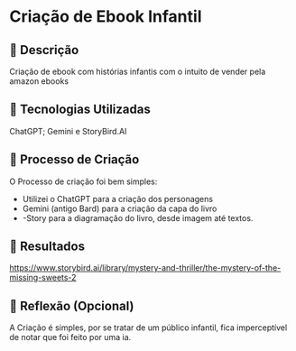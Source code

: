 # Criação de Ebook Infantil

## 📒 Descrição
Criação de ebook com histórias infantis com o intuito de vender pela amazon ebooks

## 🤖 Tecnologias Utilizadas
ChatGPT; Gemini e StoryBird.AI

## 🧐 Processo de Criação
O Processo de criação foi bem simples:

- Utilizei o ChatGPT para a criação dos personagens
- Gemini (antigo Bard) para a criação da capa do livro
- -Story para a diagramação do livro, desde imagem até textos.

## 🚀 Resultados
https://www.storybird.ai/library/mystery-and-thriller/the-mystery-of-the-missing-sweets-2

## 💭 Reflexão (Opcional)
A Criação é simples, por se tratar de um público infantil, fica imperceptível de notar que foi feito por uma ia.
